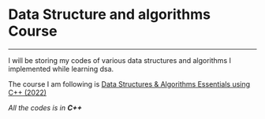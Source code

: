 # Data Structure and algorithms Course
---
 I will be storing my codes of various data structures and algorithms I implemented while learning dsa. 

 The course I am following is [Data Structures & Algorithms Essentials using C++ (2022)](https://www.udemy.com/course/cpp-data-structures-algorithms-prateek-narang/)

 *All the codes is in **C++***